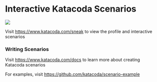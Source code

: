 # Interactive Katacoda Scenarios

[![](http://shields.katacoda.com/katacoda/sneak/count.svg)](https://www.katacoda.com/sneak "Get your profile on Katacoda.com")

Visit https://www.katacoda.com/sneak to view the profile and interactive scenarios

### Writing Scenarios
Visit https://www.katacoda.com/docs to learn more about creating Katacoda scenarios

For examples, visit https://github.com/katacoda/scenario-example
